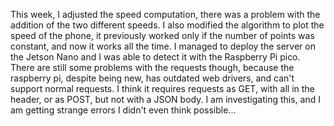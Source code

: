 
This week, I adjusted the speed computation, there was a problem with the addition of the two different speeds. I also modified the algorithm to plot the speed of the phone, it previously worked only if the number of points was constant, and now it works all the time. 
I managed to deploy the server on the Jetson Nano and I was able to detect it with the Raspberry Pi pico. There are still some problems with the requests though, because the raspberry pi, despite being new, has outdated web drivers, and can't support normal requests. I think it requires requests as GET, with all in the header, or as POST, but not with a JSON body. I am investigating this, and I am getting strange errors I didn't even think possible...